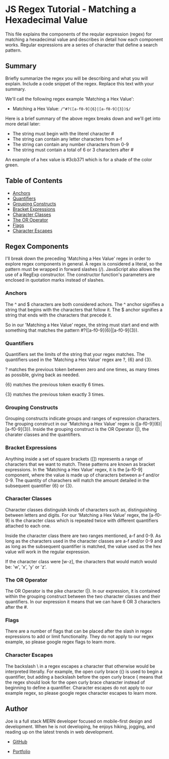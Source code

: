 # JS Regex Tutorial - Matching a Hexadecimal Value

This file explains the components of the reqular expression (regex) for matching a hexadecimal value and describes in detail how each component works.  Regular expressions are a series of character that define a search pattern.

## Summary

Briefly summarize the regex you will be describing and what you will explain. Include a code snippet of the regex. Replace this text with your summary.

We'll call the following regex example 'Matching a Hex Value':
* Matching a Hex Value: `/^#?([a-f0-9]{6}|[a-f0-9]{3})$/`

Here is a brief summary of the above regex breaks down and we'll get into more detail later:

* The string must begin with the literel character #
* The string can contain any letter characters from a-f
* The string can contain any number characters from 0-9
* The string must contain a total of 6 or 3 characters after #

An example of a hex value is #3cb371 which is for a shade of the color green.

## Table of Contents

- [Anchors](#anchors)
- [Quantifiers](#quantifiers)
- [Grouping Constructs](#grouping-constructs)
- [Bracket Expressions](#bracket-expressions)
- [Character Classes](#character-classes)
- [The OR Operator](#the-or-operator)
- [Flags](#flags)
- [Character Escapes](#character-escapes)

## Regex Components
I'll break down the preceding 'Matching a Hex Value' regex in order to explore regex components in general.  A regex is considered a literal, so the pattern must be wrapped in forward slashes (/).  JavaScript also allows the use of a RegExp constructor.  The constructor function's parameters are enclosed in quotation marks instead of slashes.  

### Anchors
The ^ and $ characters are both considered achors.  The ^ anchor signifies a string that begins with the characters that follow it.  The $ anchor signifies a string that ends with the characters that precede it.

So in our 'Matching a Hex Value' regex, the string must start and end with something that matches the pattern #?([a-f0-9]{6}|[a-f0-9]{3}).

### Quantifiers
Quantifiers set the limits of the string that your regex matches.  The quantifiers used in the 'Matching a Hex Value' regex are ?, {6} and {3}.

? matches the previous token between zero and one times, as many times as possible, giving back as needed.

{6} matches the previous token exactly 6 times.

{3} matches the previous token exactly 3 times.

### Grouping Constructs
Grouping constructs indicate groups and ranges of expression characters. The grouping construct in our 'Matching a Hex Value' regex is ([a-f0-9]{6}|[a-f0-9]{3}). Inside the grouping construct is the OR Operator (|), the charater classes and the quantifiers. 

### Bracket Expressions
Anything inside a set of square brackets ([]) represents a range of characters that we want to match. These patterns are known as bracket expressions.  In the 'Matching a Hex Value' regex, it is the [a-f0-9] component, where the value is made up of characters between a-f and/or 0-9.  The quantity of charachers will match the amount detailed in the subsequent quantifier {6} or {3}.

### Character Classes
Character classes distinguish kinds of characters such as, distinguishing between letters and digits. For our 'Matching a Hex Value' regex, the [a-f0-9] is the character class which is repeated twice with different quantifiers attached to each one.

Inside the character class there are two ranges mentioned, a-f and 0-9. As long as the characters used in the character classes are a-f and/or 0-9 and as long as the subsequent quantifier is matched, the value used as the hex value will work in the regular expression.

If the character class were [w-z], the characters that would match would be: 'w', 'x', 'y' or 'z'.

### The OR Operator
The OR Operator is the pike character (|).  In our expression, it is contained within the grouping construct between the two character classes and their quantifiers.  In our expression it means that we can have 6 OR 3 characters after the #.

### Flags
There are a number of flags that can be placed after the slash in regex expressions to add or limit functionality.  They do not apply to our regex example, so please google regex flags to learn more.

### Character Escapes
The backslash \ in a regex escapes a character that otherwise would be interpreted literally. For example, the open curly brace ({) is used to begin a quantifier, but adding a backslash before the open curly brace \{ means that the regex should look for the open curly brace character instead of beginning to define a quantifier. Character escapes do not apply to our example regex, so please google regex character escapes to learn more.

## Author

Joe is a full stack MERN developer focused on mobile-first design and development.  When he is not developing, he enjoys hiking, jogging, and reading up on the latest trends in web development.

- [GitHub](https://github.com/jlewisit)

- [Portfolio](https://jlewisit.github.io/portfolio/)
